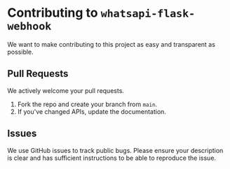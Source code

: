 # Contributing to `whatsapi-flask-webhook`
We want to make contributing to this project as easy and transparent as
possible.

## Pull Requests
We actively welcome your pull requests.

1. Fork the repo and create your branch from `main`.
1. If you've changed APIs, update the documentation.

## Issues 
We use GitHub issues to track public bugs. Please ensure your description is
clear and has sufficient instructions to be able to reproduce the issue.
